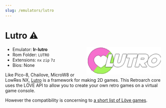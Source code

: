 ```yaml
---
slug: /emulators/lutro
---
```


# Lutro ⚠

<img src="https://raw.githubusercontent.com/OnionUI/Onion/main/static/build/Icons/Default/rapp/lutro.png" align="right" width="240" />

- Emulator: **lr-lutro**
- Rom Folder: `LUTRO`
- Extensions: `nx` `zip` `7z`
- Bios: None


Like Pico-8, Chailove, MicroW8 or LowRes NX, [Lutro](https://lutro.libretro.com/) is a framework for making 2D games. This Retroarch core uses the LÖVE API to allow you to create your own retro games on a virtual game console.

However the compatibility is concerning to [a short list of Löve games](https://buildbot.libretro.com/assets/cores/Lutro/).
